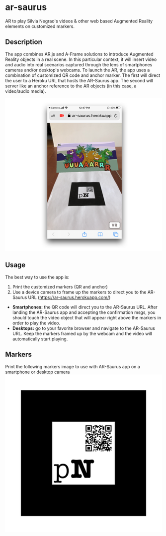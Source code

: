 # ar-saurus
AR to play Silvia Negrao's videos &amp; other web based Augmented Reality elements on customized markers.
## Description
The app combines AR.js and A-Frame solutions to introduce Augmented Reality objects in a real scene. In this particular context, it will insert video and audio into real scenarios captured through the lens of smartphones cameras and/or desktop's webcams.
To launch the AR, the app uses a combination of customized QR code and anchor marker. The first will direct the user to a Heroku URL that hosts the AR-Saurus app. The second will server like an anchor reference to the AR objects (in this case, a video/audio media).

![AR-Saurus Demo](https://github.com/paulonegrao/ar-saurus/blob/master/images/ar-saurus-demo1.png?raw=true
)
## Usage
The best way to use the app is:
1. Print the customized markers (QR and anchor)
1. Use a device camera to frame up the markers to direct you to the AR-Saurus URL (https://ar-saurus.herokuapp.com/)
* **Smartphones:** the QR code will direct you to the AR-Saurus URL. After landing the AR-Saurus app and accepting the confirmation msgs, you should touch the video object that will appear right above the markers in order to play the video.
* **Desktops:** go to your favorite browser and navigate to the AR-Saurus URL. Keep the markers framed up by the webcam and the video will automatically start playing.
## Markers
Print the following markers image to use with AR-Saurus app on a smartphone or desktop camera
![AR-Saurus](https://github.com/paulonegrao/ar-saurus/blob/master/images/pattern-pn-marker-qr-saurus.png?raw=true
)


